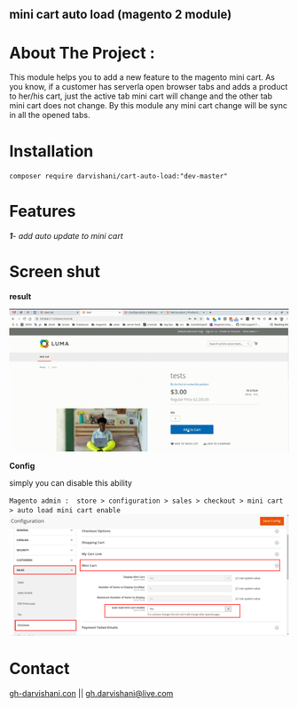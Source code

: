 
## mini cart auto load (magento 2 module)

# **About The Project** :

This module helps you to add a new feature to the magento mini cart.
As you know, if a customer has serverla open browser tabs and  adds a product to her/his cart, just the active tab mini cart will change and the other tab mini cart does not change. By this module any mini cart change will be sync in all the opened tabs.

# Installation
 

`composer require darvishani/cart-auto-load:"dev-master"`

# Features

_**1**- add auto update  to mini cart_


# Screen shut

**result**

 ![](https://raw.githubusercontent.com/gh-darvishani/cart-auto-load/master/files/auto-update-mini-cart.gif "autoload mini cart")

 
**Config**

simply you can disable this ability

`Magento admin :  store > configuration > sales > checkout > mini cart > auto load mini cart enable
`
![](https://raw.githubusercontent.com/gh-darvishani/cart-auto-load/master/files/auto-reload-mini-cart.png "autoload mini cart config")


 

# Contact

[gh-darvishani.con](https://gh-darvishani.com/) 
|| [gh.darvishani@live.com](mailto:gh.darvisahni@live.com)

